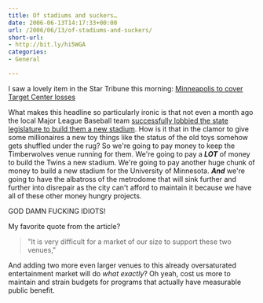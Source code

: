 ```yaml
---
title: Of stadiums and suckers…
date: 2006-06-13T14:17:33+00:00
url: /2006/06/13/of-stadiums-and-suckers/
short-url:
- http://bit.ly/hi5WGA
categories:
- General

---
```

<div class='microid-mailto+http:sha1:07e429b2ba0d0dd8d249e6a079a08b65b484f0bd'>

I saw a lovely item in the Star Tribune this morning: [Minneapolis to cover Target Center losses](http://www.startribune.com/511/story/488622.html)

What makes this headline so particularly ironic is that not even a month ago the local Major League Baseball team [successfully lobbied the state legislature to build them a new stadium](http://www.startribune.com/462/story/446361.html). How is it that in the clamor to give some millionaires a new toy things like the status of the old toys somehow gets shuffled under the rug? So we're going to pay money to keep the Timberwolves venue running for them. We're going to pay a <em><strong>LOT</strong></em> of money to build the Twins a new stadium. We're going to pay another huge chunk of money to build a new stadium for the University of Minnesota. <em><strong>And</strong></em> we're going to have the albatross of the metrodome that will sink further and further into disrepair as the city can't afford to maintain it because we have all of these other money hungry projects.

GOD DAMN FUCKING IDIOTS!

My favorite quote from the article?
<blockquote>

"It is very difficult for a market of our size to support these two venues,"

</blockquote>
And adding two more even larger venues to this already oversaturated entertainment market will do <em>what exactly</em>? Oh yeah, cost us more to maintain and strain budgets for programs that actually have measurable public benefit.

